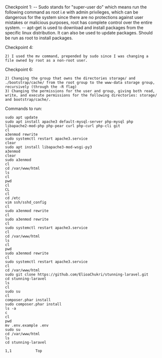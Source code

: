 Checkpoint 1:
	-- Sudo stands for "super-user do" which means run the following command as root i.e with admin privileges, which can be dangerous for the system since there are no protections against user mistakes or malicious purposes, root has complete control over the entire system.
	-- apt-get is used to download and install packages from the specific linux distribution. It can also be used to update packages. Should be run as root to install packages.

Checkpoint 4:

	2) I used the mv command, prepended by sudo since I was changing a file owned by root as a non-root user.

Checkpoint 6:

	2) Changing the group that owns the directories storage/ and ./bootstrap/cache/ from the root group to the www-data storage group, recursively (through the -R flag)
	3) Changing the permissions for the user and group, giving both read, write, and execute permissions for the following directories: storage/ and bootstrap/cache/.

Commands to run:

	sudo apt update
	sudo apt install apache3 default-mysql-server php-mysql php libapache2-mod-php php-pear curl php-curl php-cli git
	cl
	a3enmod rewrite
	sudo systemctl restart apache3.service
	clear
	sudo apt install libapache3-mod-wsgi-py3
	a3enmod
	clear
	sudo a3enmod
	cl
	cd /var/www/html
	ls
	cl
	pwd
	cl
	CL
	cl
	cd /etc
	vim ssh/sshd_config
	cl
	sudo a3enmod rewrite
	cl
	sudo a3enmod rewrite
	cl
	sudo systemctl restart apache3.service
	cl
	cd /var/www/html
	ls
	cl
	pwd
	sudo a3enmod rewrite
	cl
	sudo systemctl restart apache3.service
	cl
	cd /var/www/html
	sudo git clone https://github.com/ElioaChukri/stunning-laravel.git
	cd stunning-laravel
	ls
	cl
	sudo su
	cl
	composer.phar install
	sudo composer.phar install
	ls -a
	c
	cl
	pwd
	mv .env.example .env
	sudo su
	cd /var/www/html
	ls
	cd stunning-laravel
																																																								1,1           Top
